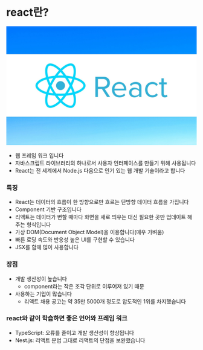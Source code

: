 # react란?

![react](/react/react/react.png)

- 웹 프레임 워크 입니다
- 자바스크립트 라이브러리의 하나로서 사용자 인터페이스를 만들기 위해 사용됩니다
- React는 전 세계에서 Node.js 다음으로 인기 있는 웹 개발 기술이라고 합니다

### 특징

- React는 데이터의 흐름이 한 방향으로만 흐르는 단방향 데이터 흐름을 가집니다
- Component 기반 구조입니다
- 리액트는 데이터가 변할 때마다 화면을 새로 띄우는 대신 필요한 곳만 업데이트 해주는 형식입니다
- 가상 DOM(Document Object Model)을 이용합니다(매우 가벼움)
- 빠른 로딩 속도와 반응성 높은 UI를 구현할 수 있습니다
- JSX를 함께 많이 사용합니다

### 장점

- 개발 생산성이 높습니다
  - component라는 작은 조각 단위로 이루어져 있기 때문
- 사용하는 기업이 많습니다
  - 리액트 채용 공고는 약 35만 5000개 정도로 압도적인 1위를 차지했습니다

### react와 같이 학습하면 좋은 언어와 프레임 워크

- TypeScript: 오류를 줄이고 개발 생산성이 향상됩니다
- Nest.js: 리액트 문법 그대로 리액트의 단점을 보완했습니다
